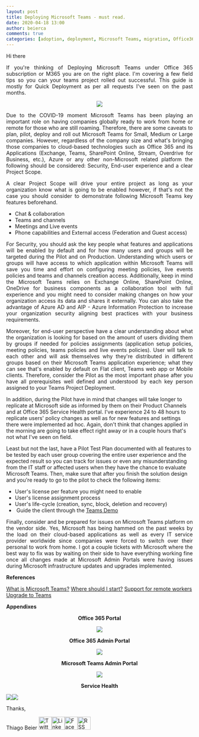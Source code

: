 ```yaml
---
layout: post
title: Deploying Microsoft Teams - must read.
date: 2020-04-18 13:00
author: beierca
comments: true
categories: [adoption, deployment, Microsoft Teams, migration, Office365, project, Tips]
---
```

Hi there
<p style="text-align:justify;">If you're thinking of Deploying Microsoft Teams under Office 365 subscription or M365 you are on the right place. I'm covering a few field tips so you can your teams project rolled out successful. This guide is mostly for Quick Deployment as per all requests I've seen on the past months.</p>
<p style="text-align:center;"><img src="https://thiagobeierblog.blob.core.windows.net/posts/o365/teams/teams.jpg" /></p>
<p style="text-align:justify;">Due to the COVID-19 moment Microsoft Teams has been playing an important role on having companies globally ready to work from home or remote for those who are still roaming. Therefore, there are some caveats to plan, pilot, deploy and roll out Microsoft Teams for Small, Medium or Large companies. However, regardless of the company size and what's bringing those companies to cloud-based technologies such as Office 365 and its Applications (Exchange, Teams, SharePoint Online, Stream, Overdrive for Business, etc.), Azure or any other non-Microsoft related platform the following should be considered: Security, End-user experience and a clear Project Scope.</p>
<p style="text-align:justify;">A clear Project Scope will drive your entire project as long as your organization know what is going to be enabled however, if that's not the case you should consider to demonstrate following Microsoft Teams key features beforehand.</p>

<ul>
	<li>Chat &amp; collaboration</li>
	<li>Teams and channels</li>
	<li>Meetings and Live events</li>
	<li>Phone capabilities and External access (Federation and Guest access)</li>
</ul>
<p style="text-align:justify;">For Security, you should ask the key people what features and applications will be enabled by default and for how many users and groups will be targeted during the Pilot and on Production. Understanding which users or groups will have access to which application within Microsoft Teams will save you time and effort on configuring meeting policies, live events policies and teams and channels creation access. Additionally, keep in mind the Microsoft Teams relies on Exchange Online, SharePoint Online, OneDrive for business components as a collaboration tool with full experience and you might need to consider making changes on how your organization access its data and shares it externally. You can also take the advantage of Azure AD and AIP - Azure Information Protection to increase your organization security aligning best practices with your business requirements.</p>
<p style="text-align:justify;">Moreover, for end-user perspective have a clear understanding about what the organization is looking for based on the amount of users dividing them by groups if needed for policies assignments (application setup policies, meeting policies, teams policies and live events policies). User will talk to each other and will ask themselves why they're distributed in different groups based on their Microsoft Teams application experience; what they can see that's enabled by default on Flat client, Teams web app or Mobile clients. Therefore, consider the Pilot as the most important phase after you have all prerequisites well defined and understood by each key person assigned to your Teams Project Deployment.</p>
In addition, during the Pilot have in mind that changes will take longer to replicate at Microsoft side as informed by them on their Product Channels and at Office 365 Service Health portal. I've experience 24 to 48 hours to replicate users' policy changes as well as for new features and settings there were implemented ad hoc. Again, don't think that changes applied in the morning are going to take effect right away or in a couple hours that's not what I've seen on field.

Least but not the last, have a Pilot Test Plan documented with all features to be tested by each user group covering the entire user experience and the expected result so you can track for issues or even any misunderstanding from the IT staff or affected users when they have the chance to evaluate Microsoft Teams. Then, make sure that after you finish the solution design and you're ready to go to the pilot to check the following items:
<ul>
	<li>User's license per feature you might need to enable</li>
	<li>User's license assignment process</li>
	<li>User's life-cycle (creation, sync, block, deletion and recovery)</li>
	<li> Guide the client through the <a href="https://teamsdemo.office.com">Teams Demo</a></li>
</ul>
<p style="text-align:justify;">Finally, consider and be prepared for issues on Microsoft Teams platform on the vendor side. Yes, Microsoft has being hammed on the past weeks by the load on their cloud-based applications as well as every IT service provider worldwide since companies were forced to switch over their personal to work from home. I got a couple tickets with Microsoft where the best way to fix was by waiting on their side to have everything working fine once all changes made at Microsoft Admin Portals were having issues during Microsoft infrastructure updates and upgrades implemented.</p>
<strong>References</strong>

<a href="https://products.office.com/en-ca/microsoft-teams/group-chat-software">What is Microsoft Teams?</a>
<a href="https://docs.microsoft.com/en-US/microsoftteams/teams-overview">Where should I start?</a>
<a href="https://docs.microsoft.com/en-US/microsoftteams/support-remote-work-with-teams">Support for remote workers</a>
<a href="https://docs.microsoft.com/en-US/microsoftteams/upgrade-start-here">Upgrade to Teams</a>

<strong>Appendixes</strong>
<p style="text-align:center;"><strong>Office 365 Portal</strong></p>
<p style="text-align:center;"><img src="https://thiagobeierblog.blob.core.windows.net/posts/o365/teams/1.png" /></p>
<p style="text-align:center;"><strong>Office 365 Admin Portal</strong></p>
<p style="text-align:center;"><img style="color:var(--color-text);" src="https://thiagobeierblog.blob.core.windows.net/posts/o365/teams/3.png" /></p>
<p style="text-align:center;"><strong>Microsoft Teams Admin Portal</strong></p>
<p style="text-align:center;"><img class="aligncenter" style="color:var(--color-text);" src="https://thiagobeierblog.blob.core.windows.net/posts/o365/teams/2.png" /></p>
<p style="text-align:center;"><strong>Service Health</strong></p>
<img class="aligncenter" style="color:var(--color-text);" src="https://thiagobeierblog.blob.core.windows.net/posts/o365/teams/5.png" /><img class="aligncenter" style="color:var(--color-text);" src="https://thiagobeierblog.blob.core.windows.net/posts/o365/teams/4.png" />

Thanks,

Thiago Beier
<a href="https://twitter.com/thiagobeier"><img title="Twitter" src="https://socialmediawidgets.files.wordpress.com/2014/03/twitter1.png" alt="Twitter" width="35" height="35" /></a><a href="https://www.linkedin.com/in/tbeier/"><img title="LinkedIn" src="https://socialmediawidgets.files.wordpress.com/2014/03/linkedin1.png" alt="LinkedIn" width="35" height="35" /></a><a href="https://www.facebook.com/TheBeier/"><img title="Facebook" src="https://socialmediawidgets.files.wordpress.com/2014/03/facebook1.png" alt="Facebook" width="35" height="35" /></a><a href="https://thiagobeier.wordpress.com/feed/"><img title="RSS" src="https://socialmediawidgets.files.wordpress.com/2014/03/rss1.png" alt="RSS" width="35" height="35" /></a>
